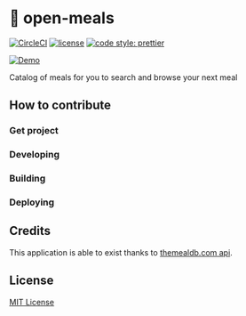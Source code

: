 # :curry: open-meals

[![CircleCI](https://circleci.com/gh/bruno02221/open-meals.svg?style=svg)](https://circleci.com/gh/bruno02221/open-meals)
[![license](https://img.shields.io/github/license/mashape/apistatus.svg)](https://opensource.org/licenses/MIT)
[![code style: prettier](https://img.shields.io/badge/code_style-prettier-ff69b4.svg?style=flat-square)](https://github.com/prettier/prettier)

[![Demo](./docs/demo.gif)]()

Catalog of meals for you to search and browse your next meal

## How to contribute

### Get project

### Developing

### Building

### Deploying

## Credits

This application is able to exist thanks to [themealdb.com api](https://www.themealdb.com/api.php).

## License

[MIT License](https://opensource.org/licenses/MIT)
